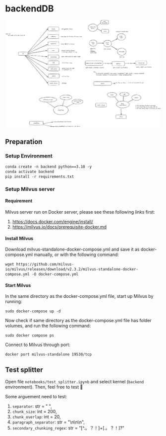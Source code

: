 # backendDB

![backend](assert\backendDBpng.png)




## Preparation
### Setup Environment
```
conda create -n backend python==3.10 -y
conda activate backend
pip install -r requirements.txt
```
### Setup Milvus server

#### Requirement
Milvus server run on Docker server, please see these following links first:
1. https://docs.docker.com/engine/install/
2. https://milvus.io/docs/prerequisite-docker.md

#### Install Milvus
Download milvus-standalone-docker-compose.yml and save it as docker-compose.yml manually, or with the following command:
```
wget https://github.com/milvus-io/milvus/releases/download/v2.3.2/milvus-standalone-docker-compose.yml -O docker-compose.yml
```
#### Start Milvus
In the same directory as the docker-compose.yml file, start up Milvus by running:
```
sudo docker-compose up -d
```

Now check if same directory as the docker-compose.yml file has folder volumes, and run the following command:
```
sudo docker compose ps
```
Connect to Milvus through port:
```
docker port milvus-standalone 19530/tcp
```

## Test splitter
Open file `notebooks/test_splitter.ipynb` and select kernel (`backend` environment). Then, feel free to test 🦙

Some arguement need to test:
1. `separator`: str = " ",
2. `chunk_size`: int = 200,
4. `chunk_overlap`: int = 20,
5. `paragraph_separator`: str = "\n\n\n",
6. `secondary_chunking_regex`: str = "[^.。？！]+[.。？！]?"
